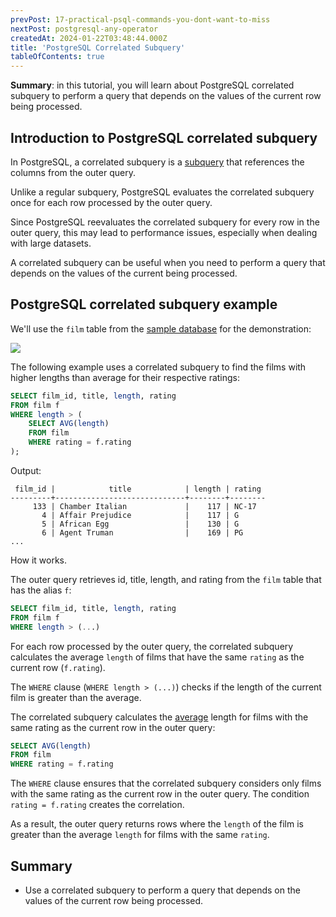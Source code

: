 ```yaml
---
prevPost: 17-practical-psql-commands-you-dont-want-to-miss
nextPost: postgresql-any-operator
createdAt: 2024-01-22T03:48:44.000Z
title: 'PostgreSQL Correlated Subquery'
tableOfContents: true
---
```


**Summary**: in this tutorial, you will learn about PostgreSQL correlated subquery to perform a query that depends on the values of the current row being processed.

## Introduction to PostgreSQL correlated subquery

In PostgreSQL, a correlated subquery is a [subquery](/postgresql/postgresql-subquery) that references the columns from the outer query.

Unlike a regular subquery, PostgreSQL evaluates the correlated subquery once for each row processed by the outer query.

Since PostgreSQL reevaluates the correlated subquery for every row in the outer query, this may lead to performance issues, especially when dealing with large datasets.

A correlated subquery can be useful when you need to perform a query that depends on the values of the current being processed.

## PostgreSQL correlated subquery example

We'll use the `film` table from the [sample database](/postgresql/postgresql-getting-started/postgresql-sample-database) for the demonstration:

![](/postgresqltutorial_data/film.png)

The following example uses a correlated subquery to find the films with higher lengths than average for their respective ratings:

```sql
SELECT film_id, title, length, rating
FROM film f
WHERE length > (
    SELECT AVG(length)
    FROM film
    WHERE rating = f.rating
);
```

Output:

```
 film_id |            title            | length | rating
---------+-----------------------------+--------+--------
     133 | Chamber Italian             |    117 | NC-17
       4 | Affair Prejudice            |    117 | G
       5 | African Egg                 |    130 | G
       6 | Agent Truman                |    169 | PG
...
```

How it works.

The outer query retrieves id, title, length, and rating from the `film` table that has the alias `f`:

```sql
SELECT film_id, title, length, rating
FROM film f
WHERE length > (...)
```

For each row processed by the outer query, the correlated subquery calculates the average `length` of films that have the same `rating` as the current row (`f.rating`).

The `WHERE` clause (`WHERE length > (...)`) checks if the length of the current film is greater than the average.

The correlated subquery calculates the [average](/postgresql/postgresql-aggregate-functions/postgresql-avg-function) length for films with the same rating as the current row in the outer query:

```sql
SELECT AVG(length)
FROM film
WHERE rating = f.rating
```

The `WHERE` clause ensures that the correlated subquery considers only films with the same rating as the current row in the outer query. The condition `rating = f.rating` creates the correlation.

As a result, the outer query returns rows where the `length` of the film is greater than the average `length` for films with the same `rating`.

## Summary

- Use a correlated subquery to perform a query that depends on the values of the current row being processed.
